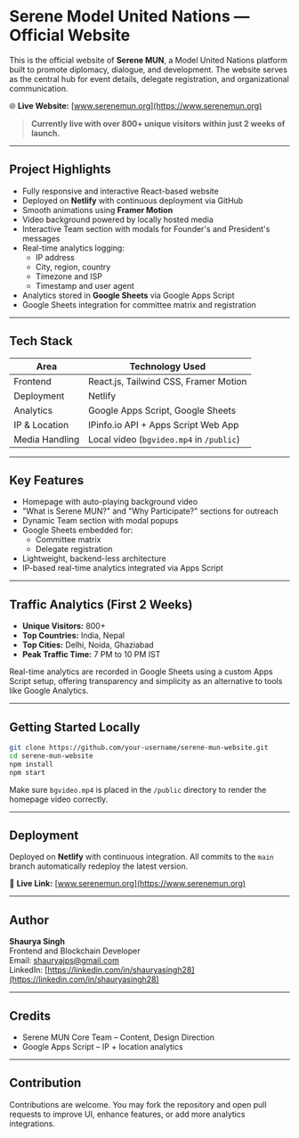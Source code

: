 # Serene Model United Nations — Official Website

This is the official website of **Serene MUN**, a Model United Nations platform built to promote diplomacy, dialogue, and development. The website serves as the central hub for event details, delegate registration, and organizational communication.

🌐 **Live Website:** [www.serenemun.org](https://www.serenemun.org)

> **Currently live with over 800+ unique visitors within just 2 weeks of launch.**

---

## Project Highlights

- Fully responsive and interactive React-based website
- Deployed on **Netlify** with continuous deployment via GitHub
- Smooth animations using **Framer Motion**
- Video background powered by locally hosted media
- Interactive Team section with modals for Founder's and President's messages
- Real-time analytics logging:
  - IP address
  - City, region, country
  - Timezone and ISP
  - Timestamp and user agent
- Analytics stored in **Google Sheets** via Google Apps Script
- Google Sheets integration for committee matrix and registration

---

## Tech Stack

| Area            | Technology Used                        |
|-----------------|----------------------------------------|
| Frontend        | React.js, Tailwind CSS, Framer Motion  |
| Deployment      | Netlify                                |
| Analytics       | Google Apps Script, Google Sheets      |
| IP & Location   | IPinfo.io API + Apps Script Web App    |
| Media Handling  | Local video (`bgvideo.mp4` in `/public`) |

---

## Key Features

- Homepage with auto-playing background video
- "What is Serene MUN?" and "Why Participate?" sections for outreach
- Dynamic Team section with modal popups
- Google Sheets embedded for:
  - Committee matrix
  - Delegate registration
- Lightweight, backend-less architecture
- IP-based real-time analytics integrated via Apps Script

---

## Traffic Analytics (First 2 Weeks)

- **Unique Visitors:** 800+
- **Top Countries:** India, Nepal
- **Top Cities:** Delhi, Noida, Ghaziabad
- **Peak Traffic Time:** 7 PM to 10 PM IST

Real-time analytics are recorded in Google Sheets using a custom Apps Script setup, offering transparency and simplicity as an alternative to tools like Google Analytics.

---

## Getting Started Locally

```bash
git clone https://github.com/your-username/serene-mun-website.git
cd serene-mun-website
npm install
npm start
```

Make sure `bgvideo.mp4` is placed in the `/public` directory to render the homepage video correctly.

---

## Deployment

Deployed on **Netlify** with continuous integration. All commits to the `main` branch automatically redeploy the latest version.

🔗 **Live Link:** [www.serenemun.org](https://www.serenemun.org)

---

## Author

**Shaurya Singh**  
Frontend and Blockchain Developer  
Email: [shauryajps@gmail.com](mailto:shauryajps@gmail.com)  
LinkedIn: [https://linkedin.com/in/shauryasingh28](https://linkedin.com/in/shauryasingh28)

---

## Credits

- Serene MUN Core Team – Content, Design Direction
- Google Apps Script – IP + location analytics

---

## Contribution

Contributions are welcome. You may fork the repository and open pull requests to improve UI, enhance features, or add more analytics integrations.
